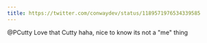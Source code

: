 ```yaml
---
title: https://twitter.com/conwaydev/status/1189571976534339585
---
```


@PCutty Love that Cutty haha, nice to know its not a "me" thing